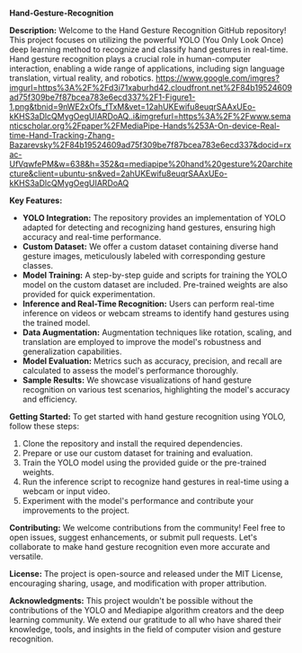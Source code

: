**Hand-Gesture-Recognition**

**Description:**
Welcome to the Hand Gesture Recognition GitHub repository! This project focuses on utilizing the powerful YOLO (You Only Look Once) deep learning method to recognize and classify hand gestures in real-time. Hand gesture recognition plays a crucial role in human-computer interaction, enabling a wide range of applications, including sign language translation, virtual reality, and robotics.
https://www.google.com/imgres?imgurl=https%3A%2F%2Fd3i71xaburhd42.cloudfront.net%2F84b19524609ad75f309be7f87bcea783e6ecd337%2F1-Figure1-1.png&tbnid=9nWE2xOfs_fTxM&vet=12ahUKEwifu8euqrSAAxUEo-kKHS3aDlcQMygOegUIARDoAQ..i&imgrefurl=https%3A%2F%2Fwww.semanticscholar.org%2Fpaper%2FMediaPipe-Hands%253A-On-device-Real-time-Hand-Tracking-Zhang-Bazarevsky%2F84b19524609ad75f309be7f87bcea783e6ecd337&docid=rxac-UfVqwfePM&w=638&h=352&q=mediapipe%20hand%20gesture%20architecture&client=ubuntu-sn&ved=2ahUKEwifu8euqrSAAxUEo-kKHS3aDlcQMygOegUIARDoAQ

**Key Features:**
- **YOLO Integration:** The repository provides an implementation of YOLO adapted for detecting and recognizing hand gestures, ensuring high accuracy and real-time performance.
- **Custom Dataset:** We offer a custom dataset containing diverse hand gesture images, meticulously labeled with corresponding gesture classes.
- **Model Training:** A step-by-step guide and scripts for training the YOLO model on the custom dataset are included. Pre-trained weights are also provided for quick experimentation.
- **Inference and Real-Time Recognition:** Users can perform real-time inference on videos or webcam streams to identify hand gestures using the trained model.
- **Data Augmentation:** Augmentation techniques like rotation, scaling, and translation are employed to improve the model's robustness and generalization capabilities.
- **Model Evaluation:** Metrics such as accuracy, precision, and recall are calculated to assess the model's performance thoroughly.
- **Sample Results:** We showcase visualizations of hand gesture recognition on various test scenarios, highlighting the model's accuracy and efficiency.

**Getting Started:**
To get started with hand gesture recognition using YOLO, follow these steps:
1. Clone the repository and install the required dependencies.
2. Prepare or use our custom dataset for training and evaluation.
3. Train the YOLO model using the provided guide or the pre-trained weights.
4. Run the inference script to recognize hand gestures in real-time using a webcam or input video.
5. Experiment with the model's performance and contribute your improvements to the project.

**Contributing:**
We welcome contributions from the community! Feel free to open issues, suggest enhancements, or submit pull requests. Let's collaborate to make hand gesture recognition even more accurate and versatile.

**License:**
The project is open-source and released under the MIT License, encouraging sharing, usage, and modification with proper attribution.

**Acknowledgments:**
This project wouldn't be possible without the contributions of the YOLO and Mediapipe algorithm creators and the deep learning community. We extend our gratitude to all who have shared their knowledge, tools, and insights in the field of computer vision and gesture recognition.

